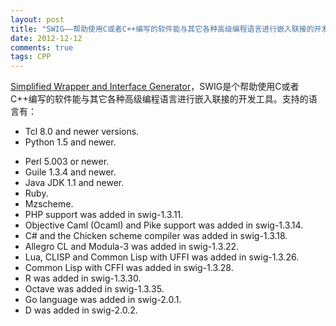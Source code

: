 ```yaml
---
layout: post
title: "SWIG——帮助使用C或者C++编写的软件能与其它各种高级编程语言进行嵌入联接的开发工具"
date: 2012-12-12
comments: true
tags: CPP
---
```

<a href="http://www.swig.org/">Simplified Wrapper and Interface Generator</a>，SWIG是个帮助使用C或者C++编写的软件能与其它各种高级编程语言进行嵌入联接的开发工具。支持的语言有：<br /><ul><li>Tcl 8.0 and newer versions.</li><li>Python 1.5 and newer.
 </li><li> Perl 5.003 or newer.
 </li><li> Guile 1.3.4 and newer.</li><li>Java JDK 1.1 and newer.
 </li><li> Ruby.
 </li><li> Mzscheme.</li><li>PHP support was added in swig-1.3.11.</li><li>
 Objective Caml (Ocaml) and Pike support was added in swig-1.3.14.</li><li>C# and the Chicken scheme compiler was added in swig-1.3.18.</li><li>
 Allegro CL and Modula-3 was added in swig-1.3.22.</li><li>
 Lua, CLISP and Common Lisp with UFFI was added in swig-1.3.26.</li><li>
 Common Lisp with CFFI was added in swig-1.3.28.</li><li>
 R was added in swig-1.3.30.</li><li>
 Octave was added in swig-1.3.35.</li><li>
 Go language was added in swig-2.0.1.</li><li>
 D was added in swig-2.0.2.</li></ul><blockquote></blockquote>